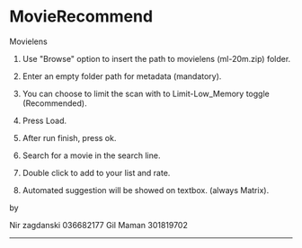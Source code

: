 # MovieRecommend
Movielens

1. Use "Browse" option to insert the path to movielens (ml-20m.zip) folder. 

2. Enter an empty folder path for metadata (mandatory).

3. You can choose to limit the scan with to Limit-Low_Memory toggle (Recommended).

4. Press Load.

5. After run finish, press ok.

6. Search for a movie in the search line.

7. Double click to add to your list and rate.

8. Automated suggestion will be showed on textbox. (always Matrix).


by

Nir zagdanski 036682177
Gil Maman 301819702

-----------------------------------
